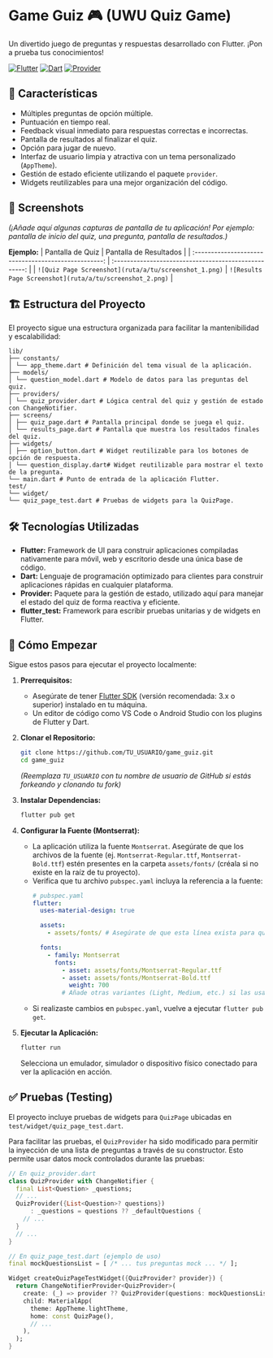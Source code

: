 # Game Guiz 🎮 (UWU Quiz Game)

Un divertido juego de preguntas y respuestas desarrollado con Flutter. ¡Pon a prueba tus conocimientos!

[![Flutter](https://img.shields.io/badge/Flutter-02569B?style=for-the-badge&logo=flutter&logoColor=white)](https://flutter.dev)
[![Dart](https://img.shields.io/badge/Dart-0175C2?style=for-the-badge&logo=dart&logoColor=white)](https://dart.dev)
[![Provider](https://img.shields.io/badge/Provider-State_Management-blue?style=for-the-badge)](https://pub.dev/packages/provider)

## 🌟 Características

*   Múltiples preguntas de opción múltiple.
*   Puntuación en tiempo real.
*   Feedback visual inmediato para respuestas correctas e incorrectas.
*   Pantalla de resultados al finalizar el quiz.
*   Opción para jugar de nuevo.
*   Interfaz de usuario limpia y atractiva con un tema personalizado (`AppTheme`).
*   Gestión de estado eficiente utilizando el paquete `provider`.
*   Widgets reutilizables para una mejor organización del código.

## 📸 Screenshots

*(¡Añade aquí algunas capturas de pantalla de tu aplicación! Por ejemplo: pantalla de inicio del quiz, una pregunta, pantalla de resultados.)*

**Ejemplo:**
| Pantalla de Quiz                                     | Pantalla de Resultados                                  |
| :--------------------------------------------------: | :---------------------------------------------------: |
| `![Quiz Page Screenshot](ruta/a/tu/screenshot_1.png)` | `![Results Page Screenshot](ruta/a/tu/screenshot_2.png)` |

## 🏗️ Estructura del Proyecto

El proyecto sigue una estructura organizada para facilitar la mantenibilidad y escalabilidad:

```
lib/
├── constants/
│ └── app_theme.dart # Definición del tema visual de la aplicación.
├── models/
│ └── question_model.dart # Modelo de datos para las preguntas del quiz.
├── providers/
│ └── quiz_provider.dart # Lógica central del quiz y gestión de estado con ChangeNotifier.
├── screens/
│ ├── quiz_page.dart # Pantalla principal donde se juega el quiz.
│ └── results_page.dart # Pantalla que muestra los resultados finales del quiz.
├── widgets/
│ ├── option_button.dart # Widget reutilizable para los botones de opción de respuesta.
│ └── question_display.dart# Widget reutilizable para mostrar el texto de la pregunta.
└── main.dart # Punto de entrada de la aplicación Flutter.
test/
└── widget/
└── quiz_page_test.dart # Pruebas de widgets para la QuizPage.
```

## 🛠️ Tecnologías Utilizadas

*   **Flutter:** Framework de UI para construir aplicaciones compiladas nativamente para móvil, web y escritorio desde una única base de código.
*   **Dart:** Lenguaje de programación optimizado para clientes para construir aplicaciones rápidas en cualquier plataforma.
*   **Provider:** Paquete para la gestión de estado, utilizado aquí para manejar el estado del quiz de forma reactiva y eficiente.
*   **flutter_test:** Framework para escribir pruebas unitarias y de widgets en Flutter.

## 🚀 Cómo Empezar

Sigue estos pasos para ejecutar el proyecto localmente:

1.  **Prerrequisitos:**
    *   Asegúrate de tener [Flutter SDK](https://flutter.dev/docs/get-started/install) (versión recomendada: 3.x o superior) instalado en tu máquina.
    *   Un editor de código como VS Code o Android Studio con los plugins de Flutter y Dart.

2.  **Clonar el Repositorio:**
    ```bash
    git clone https://github.com/TU_USUARIO/game_guiz.git
    cd game_guiz
    ```
    *(Reemplaza `TU_USUARIO` con tu nombre de usuario de GitHub si estás forkeando y clonando tu fork)*

3.  **Instalar Dependencias:**
    ```bash
    flutter pub get
    ```

4.  **Configurar la Fuente (Montserrat):**
    *   La aplicación utiliza la fuente `Montserrat`. Asegúrate de que los archivos de la fuente (ej. `Montserrat-Regular.ttf`, `Montserrat-Bold.ttf`) estén presentes en la carpeta `assets/fonts/` (créala si no existe en la raíz de tu proyecto).
    *   Verifica que tu archivo `pubspec.yaml` incluya la referencia a la fuente:
        ```yaml
        # pubspec.yaml
        flutter:
          uses-material-design: true

          assets:
            - assets/fonts/ # Asegúrate de que esta línea exista para que se reconozca la carpeta

          fonts:
            - family: Montserrat
              fonts:
                - asset: assets/fonts/Montserrat-Regular.ttf
                - asset: assets/fonts/Montserrat-Bold.ttf
                  weight: 700
                # Añade otras variantes (Light, Medium, etc.) si las usas en AppTheme
        ```
    *   Si realizaste cambios en `pubspec.yaml`, vuelve a ejecutar `flutter pub get`.

5.  **Ejecutar la Aplicación:**
    ```bash
    flutter run
    ```
    Selecciona un emulador, simulador o dispositivo físico conectado para ver la aplicación en acción.

## ✅ Pruebas (Testing)

El proyecto incluye pruebas de widgets para `QuizPage` ubicadas en `test/widget/quiz_page_test.dart`.

Para facilitar las pruebas, el `QuizProvider` ha sido modificado para permitir la inyección de una lista de preguntas a través de su constructor. Esto permite usar datos mock controlados durante las pruebas:

```dart
// En quiz_provider.dart
class QuizProvider with ChangeNotifier {
  final List<Question> _questions;
  // ...
  QuizProvider({List<Question>? questions})
      : _questions = questions ?? _defaultQuestions {
    // ...
  }
  // ...
}

// En quiz_page_test.dart (ejemplo de uso)
final mockQuestionsList = [ /* ... tus preguntas mock ... */ ];

Widget createQuizPageTestWidget({QuizProvider? provider}) {
  return ChangeNotifierProvider<QuizProvider>(
    create: (_) => provider ?? QuizProvider(questions: mockQuestionsList),
    child: MaterialApp(
      theme: AppTheme.lightTheme,
      home: const QuizPage(),
      // ...
    ),
  );
}